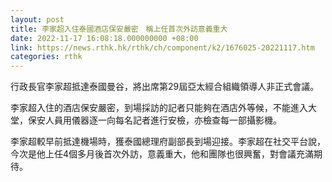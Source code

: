 ```yaml
---
layout: post
title: 李家超入住泰國酒店保安嚴密　稱上任首次外訪意義重大
date: 2022-11-17 16:08:18.000000000 +08:00
link: https://news.rthk.hk/rthk/ch/component/k2/1676025-20221117.htm
categories: rthk
---
```


行政長官李家超抵達泰國曼谷，將出席第29屆亞太經合組織領導人非正式會議。

李家超入住的酒店保安嚴密，到場採訪的記者只能夠在酒店外等候，不能進入大堂，保安人員用儀器逐一向每名記者進行安檢，亦檢查每一部攝影機。

李家超較早前抵達機場時，獲泰國總理府副部長到場迎接。李家超在社交平台說，今次是他上任4個多月後首次外訪，意義重大，他和團隊也很興奮，對會議充滿期待。
